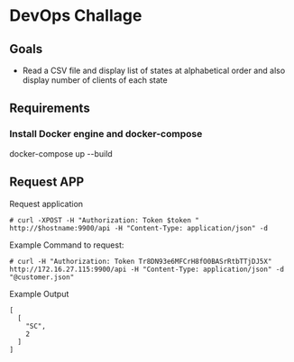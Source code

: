 # DevOps Challage


## Goals

* Read a CSV file and display list of states at alphabetical order and also display number of clients of each state

## Requirements

### Install Docker engine and docker-compose

docker-compose up --build

## Request APP 

Request application

`# curl -XPOST -H "Authorization: Token $token " http://$hostname:9900/api -H "Content-Type: application/json" -d  `

Example Command to request:

`# curl -H "Authorization: Token Tr8DN93e6MFCrH8fO0BASrRtbTTjDJ5X" http://172.16.27.115:9900/api -H "Content-Type: application/json" -d "@customer.json"`

Example Output

```
[
  [
    "SC",
    2
  ]
]
```
